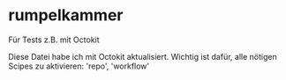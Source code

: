 # rumpelkammer
Für Tests z.B. mit Octokit

Diese Datei habe ich mit Octokit aktualisiert. Wichtig ist dafür, alle nötigen Scipes zu aktivieren: 'repo', 'workflow'